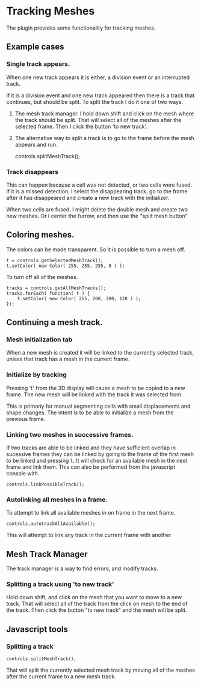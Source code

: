 # Tracking Meshes

The plugin provides some functionality for tracking meshes.

## Example cases

### Single track appears.

When one new track appears it is either, a division event or an 
interrupted track. 

If it is a division event and one new track appeared then there is a
track that continues, but should be split. To split the track I do it
one of two ways. 

1. The mesh track manager. I hold down shift and click on 
the mesh where the track should be split. That will select all of the 
meshes after the selected frame. Then I click the button 'to new track'.

2. The alternative way to split a track is to go to the frame before the 
mesh appears and run. 

    controls.splitMeshTrack();

### Track disappears

This can happen because a cell was not detected, or two cells were fused.
If it is a missed detection, I select the disappearing track, go to the
frame after it has disappeared and create a new track with the initializer.

When two cells are fused. I might delete the double mesh and create two
new meshes. Or I center the furrow, and then use the "split mesh button"


## Coloring meshes.

The colors can be made transparent. So it is possible to turn a mesh off.

    t = controls.getSelectedMeshTrack();
    t.setColor( new Color( 255, 255, 255, 0 ) );
 
To turn off all of the meshes.

    tracks = controls.getAllMeshTracks();
    tracks.forEach( function( t ) {
        t.setColor( new Color( 255, 200, 200, 128 ) );
    });

## Continuing a mesh track.

### Mesh initialization tab

When a new mesh is created it will be linked to the currently selected
track, unless that track has a mesh in the current frame.

### Initialize by tracking

Pressing 't' from the 3D display will cause a mesh to be copied to a 
new frame. The new mesh will be linked with the track it was selected
from.

This is primariy for manual segmenting cells with small displacements and
shape changes. The intent is to be able to initialize a mesh from the
previous frame.

### Linking two meshes in successive frames. 

If two tracks are able to be linked and they have sufficient overlap 
in sucessive frames they can be linked by going to the frame of the
first mesh to be linked and pressing `l`. It will check for an available 
mesh in the next frame and link them. This can also be performed from
the javascript console with.

    controls.linkPossibleTrack();

### Autolinking all meshes in a frame.

To attempt to link all available meshes in on frame in the next frame. 

    controls.autotrackAllAvailable();
    
This will attempt to link any track in the current frame with another


## Mesh Track Manager

The track manager is a way to find errors, and modify tracks. 

### Splitting a track using 'to new track'

Hold down shift, and click on the mesh that you want to move to a new track.
That will select all of the track from the click on mesh to the end of the
track. Then click the button "to new track" and the mesh will be split.

## Javascript tools

### Splitting a track

    controls.splitMeshTrack();
    
That will split the currently selected mesh track by moving all of the
meshes after the current frame to a new mesh track.

